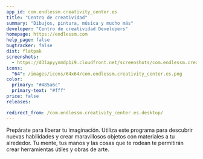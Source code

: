 ```yaml
---
app_id: com.endlessm.creativity_center.es
title: "Centro de creatividad"
summary: "Dibujos, pintura, música y mucho más"
developer: "Centro de creatividad Developers"
homepage: https://endlessm.com
help_page: false
bugtracker: false
dist: flatpak
screenshots:
  - https://d3lapyynmdp1i9.cloudfront.net/screenshots/com.endlessm.creativity_center.es/C/com.endlessm.creativity_center.es-screenshot1.jpg
icons:
  "64": /images/icons/64x64/com.endlessm.creativity_center.es.png
color:
  primary: "#485a6c"
  primary-text: "#fff"
price: false
releases:

redirect_from: /com.endlessm.creativity_center.es.desktop/
---
```


<p>Prepárate para liberar tu imaginación. Utiliza este programa para descubrir nuevas habilidades y crear maravillosos objetos con materiales a tu alrededor. Tu mente, tus manos y las cosas que te rodean te permitirán crear herramientas útiles y obras de arte.</p>